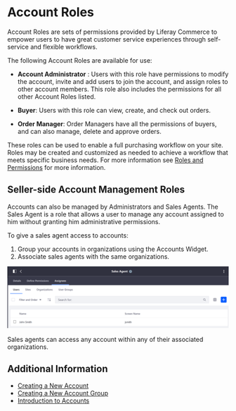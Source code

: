 # Account Roles

Account Roles are sets of permissions provided by Liferay Commerce to empower users to have great customer service experiences through self-service and flexible workflows.

The following Account Roles are available for use:

* **Account Administrator** : Users with this role have permissions to modify the account, invite and add users to join the account, and assign roles to other account members. This role also includes the permissions for all other Account Roles listed.

* **Buyer**: Users with this role can view, create, and check out orders.

* **Order Manager**: Order Managers have all the permissions of buyers, and can also manage, delete and approve orders.

These roles can be used to enable a full purchasing workflow on your site. Roles may be created and customized as needed to achieve a workflow that meets specific business needs. For more information see [Roles and Permissions](https://help.liferay.com/hc/articles/360017895212-Roles-and-Permissions) for more information.

## Seller-side Account Management Roles

Accounts can also be managed by Administrators and Sales Agents. The Sales Agent is a role that allows a user to manage any account assigned to him without granting him administrative permissions.

To give a sales agent access to accounts:

1. Group your accounts in organizations using the Accounts Widget.
1. Associate sales agents with the same organizations.

![image01](./images/01.png)

Sales agents can access any account within any of their associated organizations.

## Additional Information

* [Creating a New Account](../creating-a-new-account/README.md)
* [Creating a New Account Group](../creating-a-new-account-group/README.md)
* [Introduction to Accounts](../introduction-to-accounts/README.md)
